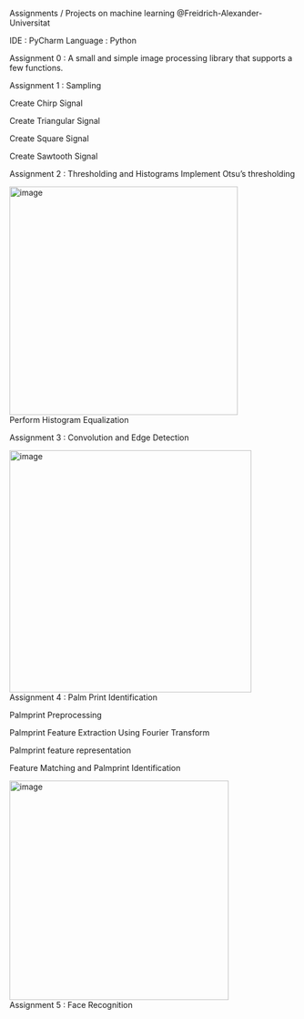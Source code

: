 Assignments / Projects on machine learning @Freidrich-Alexander-Universitat

IDE : PyCharm
Language : Python

Assignment 0 : A small and simple image processing library that supports a few functions.

Assignment 1 : Sampling
    
   Create Chirp Signal 
    
   Create Triangular Signal 
    
   Create Square Signal
    
   Create Sawtooth Signal

Assignment 2 : Thresholding and Histograms
Implement Otsu’s thresholding
	<div>
  <img width="401" alt="image" src="https://github.com/user-attachments/assets/5600ffe4-a8d1-4b6d-a6b0-f408d3468304">
  	</div>
Perform Histogram Equalization

Assignment 3 : Convolution and Edge Detection
<div>
<img width="425" alt="image" src="https://github.com/user-attachments/assets/238c7a6f-4290-4e01-a91e-9d0fd47b96b4">
</div>
Assignment 4 : Palm Print Identification

Palmprint Preprocessing

Palmprint Feature Extraction Using Fourier Transform

Palmprint feature representation

Feature Matching and Palmprint Identification

<div>
<img width="385" alt="image" src="https://github.com/user-attachments/assets/8dee0119-6d21-4b5e-81b5-af8ddb0b03af">
</div>
Assignment 5 : Face Recognition

